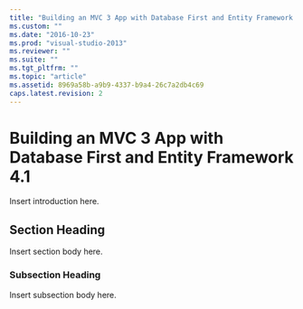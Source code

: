 ```yaml
---
title: "Building an MVC 3 App with Database First and Entity Framework 4.12 | Microsoft Docs"
ms.custom: ""
ms.date: "2016-10-23"
ms.prod: "visual-studio-2013"
ms.reviewer: ""
ms.suite: ""
ms.tgt_pltfrm: ""
ms.topic: "article"
ms.assetid: 8969a58b-a9b9-4337-b9a4-26c7a2db4c69
caps.latest.revision: 2
---
```

# Building an MVC 3 App with Database First and Entity Framework 4.1
Insert introduction here.  
  
## Section Heading  
 Insert section body here.  
  
### Subsection Heading  
 Insert subsection body here.